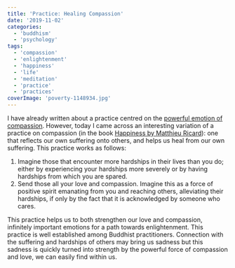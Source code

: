 ```yaml
---
title: 'Practice: Healing Compassion'
date: '2019-11-02'
categories:
  - 'buddhism'
  - 'psychology'
tags:
  - 'compassion'
  - 'enlightenment'
  - 'happiness'
  - 'life'
  - 'meditation'
  - 'practice'
  - 'practices'
coverImage: 'poverty-1148934.jpg'
---
```


I have already written about a practice centred on the [powerful emotion of compassion](https://maxrohde.com/tag/compassion/). However, today I came across an interesting variation of a practice on compassion (in the book [Happiness by Matthieu Ricard](https://www.amazon.com/Happiness-Guide-Developing-Lifes-Important/dp/0316167258)): one that reflects our own suffering onto others, and helps us heal from our own suffering. This practice works as follows:

1. Imagine those that encounter more hardships in their lives than you do; either by experiencing your hardships more severely or by having hardships from which you are spared.
2. Send those all your love and compassion. Imagine this as a force of positive spirit emanating from you and reaching others, alleviating their hardships, if only by the fact that it is acknowledged by someone who cares.

This practice helps us to both strengthen our love and compassion, infinitely important emotions for a path towards enlightenment. This practice is well established among Buddhist practitioners. Connection with the suffering and hardships of others may bring us sadness but this sadness is quickly turned into strength by the powerful force of compassion and love, we can easily find within us.
